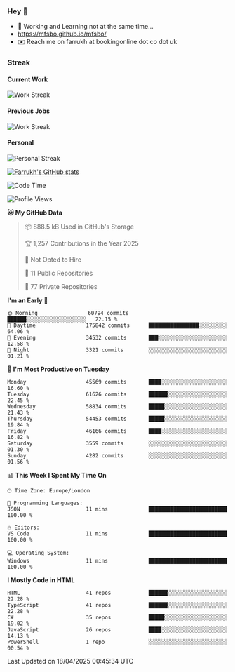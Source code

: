 ### Hey 👋

- 🏃 Working and Learning not at the same time...
- https://mfsbo.github.io/mfsbo/
- ✉️ Reach me on farrukh at bookingonline dot co dot uk

### Streak
#### Current Work
![Work Streak](https://streak-stats.demolab.com/?user=mfsbo)
#### Previous Jobs
![Work Streak](https://streak-stats.demolab.com/?user=farrukhcw)
#### Personal
![Personal Streak](https://streak-stats.demolab.com/?user=farrukhsubhani)

[![Farrukh's GitHub stats](https://github-readme-stats.vercel.app/api?username=mfsbo&hide=stars&count_private=true)](https://github.com/mfsbo/)

<!--START_SECTION:waka-->
![Code Time](http://img.shields.io/badge/Code%20Time-916%20hrs%2021%20mins-blue)

![Profile Views](http://img.shields.io/badge/Profile%20Views-0-blue)

**🐱 My GitHub Data** 

> 📦 888.5 kB Used in GitHub's Storage 
 > 
> 🏆 1,257 Contributions in the Year 2025
 > 
> 🚫 Not Opted to Hire
 > 
> 📜 11 Public Repositories 
 > 
> 🔑 77 Private Repositories 
 > 
**I'm an Early 🐤** 

```text
🌞 Morning                60794 commits       ██████░░░░░░░░░░░░░░░░░░░   22.15 % 
🌆 Daytime                175842 commits      ████████████████░░░░░░░░░   64.06 % 
🌃 Evening                34532 commits       ███░░░░░░░░░░░░░░░░░░░░░░   12.58 % 
🌙 Night                  3321 commits        ░░░░░░░░░░░░░░░░░░░░░░░░░   01.21 % 
```
📅 **I'm Most Productive on Tuesday** 

```text
Monday                   45569 commits       ████░░░░░░░░░░░░░░░░░░░░░   16.60 % 
Tuesday                  61626 commits       ██████░░░░░░░░░░░░░░░░░░░   22.45 % 
Wednesday                58834 commits       █████░░░░░░░░░░░░░░░░░░░░   21.43 % 
Thursday                 54453 commits       █████░░░░░░░░░░░░░░░░░░░░   19.84 % 
Friday                   46166 commits       ████░░░░░░░░░░░░░░░░░░░░░   16.82 % 
Saturday                 3559 commits        ░░░░░░░░░░░░░░░░░░░░░░░░░   01.30 % 
Sunday                   4282 commits        ░░░░░░░░░░░░░░░░░░░░░░░░░   01.56 % 
```


📊 **This Week I Spent My Time On** 

```text
🕑︎ Time Zone: Europe/London

💬 Programming Languages: 
JSON                     11 mins             █████████████████████████   100.00 % 

🔥 Editors: 
VS Code                  11 mins             █████████████████████████   100.00 % 

💻 Operating System: 
Windows                  11 mins             █████████████████████████   100.00 % 
```

**I Mostly Code in HTML** 

```text
HTML                     41 repos            ██████░░░░░░░░░░░░░░░░░░░   22.28 % 
TypeScript               41 repos            ██████░░░░░░░░░░░░░░░░░░░   22.28 % 
C#                       35 repos            █████░░░░░░░░░░░░░░░░░░░░   19.02 % 
JavaScript               26 repos            ████░░░░░░░░░░░░░░░░░░░░░   14.13 % 
PowerShell               1 repo              ░░░░░░░░░░░░░░░░░░░░░░░░░   00.54 % 
```




 Last Updated on 18/04/2025 00:45:34 UTC
<!--END_SECTION:waka-->
<!--
**mfsbo/mfsbo** is a ✨ _special_ ✨ repository because its `README.md` (this file) appears on your GitHub profile.

Here are some ideas to get you started:

- 🔭 I’m currently working on ...
- 🌱 I’m currently learning ...
- 👯 I’m looking to collaborate on ...
- 🤔 I’m looking for help with ...
- 💬 Ask me about ...
- 📫 How to reach me: ...
- 😄 Pronouns: ...
- ⚡ Fun fact: ...
-->
